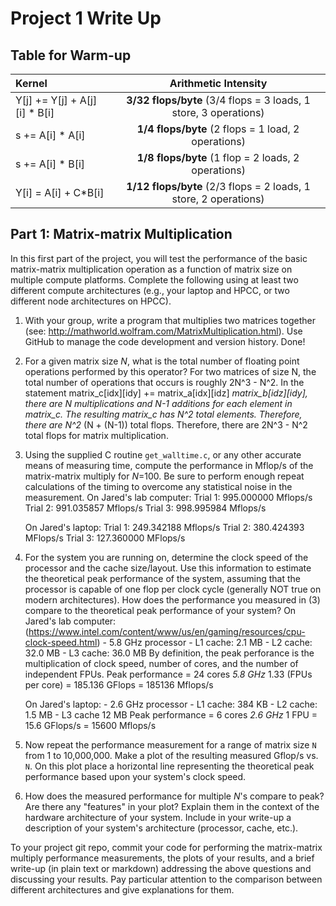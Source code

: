# Project 1 Write Up

## Table for Warm-up

| Kernel | Arithmetic Intensity |
| :---   | :---:                |
| Y[j] += Y[j] + A[j][i] * B[i] | **3/32 flops/byte** (3/4 flops = 3 loads, 1 store, 3 operations) |
| s += A[i] * A[i] | **1/4 flops/byte** (2 flops = 1 load, 2 operations) |
| s += A[i] * B[i] | **1/8 flops/byte** (1 flop = 2 loads, 2 operations) |
| Y[i] = A[i] + C*B[i] | **1/12 flops/byte** (2/3 flops = 2 loads, 1 store, 2 operations) |

## Part 1: Matrix-matrix Multiplication

In this first part of the project, you will test the performance of the basic matrix-matrix multiplication operation as a function of matrix size on multiple compute platforms. Complete the following using at least two different compute architectures (e.g., your laptop and HPCC, or two different node architectures on HPCC).

1. With your group, write a program that multiplies two matrices together (see: <http://mathworld.wolfram.com/MatrixMultiplication.html>). Use GitHub to manage the code development and version history.
    Done!

2. For a given matrix size _N_, what is the total number of floating point operations performed by this operator?
    For two matrices of size N, the total number of operations that occurs is roughly 2N^3 - N^2. In the statement matrix_c[idx][idy] += matrix_a[idx][idz] _matrix_b[idz][idy], there are N multiplications and N-1 additions for each element in matrix_c. The resulting matrix_c has N^2 total elements. Therefore, there are N^2_ (N + (N-1)) total flops. Therefore, there are 2N^3 - N^2 total flops for matrix multiplication.

3. Using the supplied C routine `get_walltime.c`, or any other accurate means of measuring time, compute the performance in Mflop/s of the matrix-matrix multiply for _N_=100\. Be sure to perform enough repeat calculations of the timing to overcome any statistical noise in the measurement.
    On Jared's lab computer:
        Trial 1: 995.000000 Mflops/s
        Trial 2: 991.035857 Mflops/s
        Trial 3: 998.995984 Mflops/s

    On Jared's laptop:
        Trial 1: 249.342188 Mflops/s
        Trial 2: 380.424393 MFlops/s
        Trial 3: 127.360000 MFlops/s

4. For the system you are running on, determine the clock speed of the processor and the cache size/layout. Use this information to estimate the theoretical peak performance of the system, assuming that the processor is capable of one flop per clock cycle (generally NOT true on modern architectures). How does the performance you measured in (3) compare to the theoretical peak performance of your system?
    On Jared's lab computer: (<https://www.intel.com/content/www/us/en/gaming/resources/cpu-clock-speed.html>)
        - 5.8 GHz processor
        - L1 cache: 2.1 MB
        - L2 cache: 32.0 MB
        - L3 cache: 36.0 MB
    By definition, the peak perforance is the multiplication of clock speed, number of cores, and the number of independent FPUs.
    Peak performance = 24 cores _5.8 GHz_ 1.33 (FPUs per core)  = 185.136 GFlops = 185136 Mflops/s

    On Jared's laptop:
        - 2.6 GHz processor
        - L1 cache: 384 KB
        - L2 cache: 1.5 MB
        - L3 cache 12 MB
    Peak performance = 6 cores _2.6 GHz_ 1 FPU = 15.6 GFlops/s = 15600 Mflops/s

5. Now repeat the performance measurement for a range of matrix size `N` from 1 to 10,000,000. Make a plot of the resulting measured Gflop/s vs. `N`. On this plot place a horizontal line representing the theoretical peak performance based upon your system's clock speed.

6. How does the measured performance for multiple _N_'s compare to peak? Are there any "features" in your plot? Explain them in the context of the hardware architecture of your system. Include in your write-up a description of your system's architecture (processor, cache, etc.).

To your project git repo, commit your code for performing the matrix-matrix multiply performance measurements, the plots of your results, and a brief write-up (in plain text or markdown) addressing the above questions and discussing your results. Pay particular attention to the comparison between different architectures and give explanations for them.
